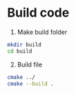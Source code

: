# Build code

1. Make build folder

```bash
mkdir build
cd build
```

2. Build file

```bash
cmake ../
cmake --build .
```
